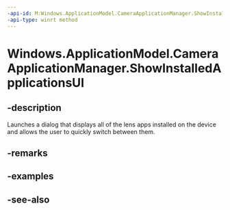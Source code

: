 ```yaml
---
-api-id: M:Windows.ApplicationModel.CameraApplicationManager.ShowInstalledApplicationsUI
-api-type: winrt method
---
```


<!-- Method syntax
public void ShowInstalledApplicationsUI()
-->

# Windows.ApplicationModel.CameraApplicationManager.ShowInstalledApplicationsUI

## -description
Launches a dialog that displays all of the lens apps installed on the device and allows the user to quickly switch between them.

## -remarks

## -examples

## -see-also
